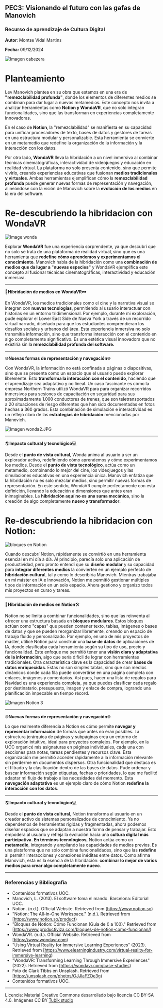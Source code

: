 ## PEC3: Visionando el futuro con las gafas de Manovich 

### Recurso de aprendizaje de Cultura Digital 


__Autor__: Montse Vidal Martins


__Fecha:__ 09/12/2024

![Imagen cabezera](https://github.com/Monvima/PEC3-images/blob/main/clark-tibbs-oqStl2L5oxI-unsplash.jpg) 



# Planteamiento


Lev Manovich plantea en su obra que estamos en una era de __"remezclabilidad profunda"__, donde los elementos de diferentes medios se combinan para dar lugar a nuevos metamedios. Este concepto nos invita a analizar herramientas como __Notion y WondaVR__, que no solo integran funcionalidades, sino que las transforman en experiencias completamente innovadoras.

En el caso de __Notion__, la "remezclabilidad" se manifiesta en su capacidad para unificar procesadores de texto, bases de datos y gestores de tareas en una estructura modular y personalizable. Esta herramienta se convierte en un metamedio que redefine la organización de la información y la interacción con los datos.

Por otro lado, __WondaVR__ lleva la hibridación a un nivel inmersivo al combinar técnicas cinematográficas, interactividad de videojuegos y educación en realidad virtual. La plataforma no solo presenta contenido, sino que permite vivirlo, creando experiencias educativas que fusionan __medios tradicionales y virtuales__.
Ambas herramientas ejemplifican cómo la __remezclabilidad profunda__ puede generar nuevas formas de representación y navegación, alineándose con la visión de Manovich sobre la __evolución de los medios__ en la era del software.


# Re-descubriendo la hibridacion con WondaVR


![Image wonda](https://github.com/Monvima/PEC3-images/blob/main/wonda.jfif)

Explorar __WondaVR__ fue una experiencia sorprendente, ya que descubrí que no solo se trata de una plataforma de realidad virtual, sino que es una herramienta que __redefine cómo aprendemos y experimentamos el conocimiento__. Manovich habla de la hibridación como una __combinación de medios que da lugar a "nuevas especies"__ y WondaVR ejemplifica este concepto al fusionar técnicas cinematográficas, interactividad y educación inmersiva.

-----------------------------------------------------------------
:movie_camera:**Hibridación de medios en WondaVR**:dark_sunglasses:



En WondaVR, los medios tradicionales como el cine y la narrativa visual se integran con __nuevas tecnologías__, permitiendo al usuario interactuar con historias en un entorno tridimensional. Por ejemplo, durante mi exploración, pude explorar el Lower East Side de Nueva York a través de un recorrido virtual narrado, diseñado para que los estudiantes comprendieran los desafíos sociales y urbanos del área. Esta experiencia inmersiva no solo transmitía información, sino que transforma interacción con el contenido en algo completamente significativo. Es una estética visual innovadora que no existiría sin la __remezclabilidad profunda del software.__

--------------------------------------------------------------------------------------------
:globe_with_meridians:**Nuevas formas de representación y navegación**:globe_with_meridians:




Con WondaVR, la información no está confinada a páginas o diapositivas, sino que se presenta como un espacio que el usuario puede explorar libremente. Esto __transforma la interacción con el contenido__, haciendo que el aprendizaje sea adaptativo y no lineal. Un caso fascinante es cómo la empresa Northern Trains utilizó WondaVR para para organizar recorridos inmersivos para sesiones de capacitación en seguridad para sus aproximadamente 1.000 conductores de trenes, que son teletransportados a 20 situaciones de riesgo diferentes que han sido documentadas en fotos hechas a 360 grados. Esta combinación de simulación e interactividad es un reflejo claro de las __estrategias de hibridación__ mencionadas por Manovich.

![Imagen wonda2.JPG](https://github.com/Monvima/PEC3-images/blob/main/wonda2.JPG)

------------------------------------------------------------
:earth_americas:**Impacto cultural y tecnológico**:computer:



Desde el __punto de vista cultural__, Wonda anima al usuario a ser un explorador activo, redefiniendo cómo aprendemos y cómo experimentamos los medios. Desde el __punto de vista tecnológico__, actúa como un metamedio, combinando lo mejor del cine, los videojuegos y las simulaciones educativas en una experiencia única. 
Manovich enfatiza que la hibridación no es solo mezclar medios, sino permitir nuevas formas de representación. 
En este sentido, WondaVR cumple perfectamente con esta definición, llevando la educación a dimensiones que antes eran inimaginables. La __hibridación aquí no es una suma mecánica__, sino la creación de algo completamente __nuevo y transformador__.



# Re-descubriendo la hibridacion con Notion: 



![bloques en Notion](https://github.com/Monvima/PEC3-images/blob/main/Tipos-de-Bloques-en-Notion)


Cuando descubrí Notion, rápidamente se convirtió en una herramienta esencial en mi día a día. Al principio, parecía solo una aplicación de productividad, pero pronto entendí que su __diseño modular__ y su capacidad para __integrar diferentes medios__ la convierten en un ejemplo perfecto de __hibridación cultural__, tal y como lo describiría Manovich. Mientras trabajaba en mi máster en IA e Innovación, Notion me permitió gestionar múltiples tipos de información en un solo espacio. Ahora gestiono y organizo todos mis proyectos en curso y tareas. 


---------------------------------------------------------------------
:page_with_curl:**Hibridación de medios en Notion**:hammer_and_wrench:


Notion no se limita a combinar funcionalidades, sino que las reinventa al ofrecer una estructura basada en __bloques modulares__. Estos bloques actúan como "capas" que pueden contener texto, tablas, imágenes o bases de datos y que se pueden reorganizar libremente, creando un espacio de trabajo fluido y personalizado. Por ejemplo, en uno de mis proyectos de máster, utilicé Notion para construir una __base de datos__ de aplicaciones de IA, donde clasificaba cada herramienta según su tipo de uso, precio y funcionalidad. Este enfoque me permitió tener una __visión clara y adaptativa de la información__, algo que sería difícil de lograr con herramientas tradicionales.
Otra característica clave es la capacidad de crear __bases de datos enriquecidas__. Estas no son simples tablas, sino que son medios dinámicos donde cada fila puede convertirse en una página completa con enlaces, imágenes y comentarios. Así pues, hacer una lista de regalos para Navidad es una experiencia completa, ya que puedes clasificar cada regalo por destinatario, presupuesto, imagen y enlace de compra, logrando una planificación impecable en tiempo récord.



![Imagen Notion 3](https://github.com/Monvima/PEC3-images/blob/main/Notion%203.JPG)

---------------------------------------------------------------------------------------------
:globe_with_meridians:**Nuevas formas de representación y navegación**:globe_with_meridians:


Lo que realmente diferencia a Notion es cómo permite __navegar y representar información__ de formas que antes no eran posibles. La estructura jerárquica de páginas y subpáginas crea un entorno de exploración intuitivo, ideal para proyectos complejos. Por ejemplo, en la UOC organicé mis asignaturas en páginas individuales, cada una con secciones para notas, tareas pendientes y recursos clave. Esta organización me permitió acceder rápidamente a la información relevante sin perderme en documentos dispersos.
Otra funcionalidad que destaca es el filtrado y la clasificación dentro de las bases de datos. Pude ordenar y buscar información según etiquetas, fechas o prioridades, lo que me facilitó adaptar mi flujo de trabajo a las necesidades del momento. 
Esta __navegación adaptativa__ es un ejemplo claro de cómo Notion __redefine la interacción con los datos__.


------------------------------------------------------------
:earth_americas:**Impacto cultural y tecnológico**:computer:

Desde el __punto de vista cultural__, Notion transforma al usuario en un creador activo de sistemas personalizados de conocimiento. Ya no dependemos de herramientas rígidas y fragmentadas, ahora podemos diseñar espacios que se adaptan a nuestra forma de pensar y trabajar. Esto empodera al usuario y refleja la evolución hacia una __cultura digital más participativa.__
__En términos tecnológicos__, Notion actúa como un __metamedio__, integrando y ampliando las capacidades de medios previos. Es una plataforma que no solo combina funcionalidades, sino que las __redefine__ al permitir interacciones y conexiones inéditas entre datos. Como afirma Manovich, esta es la esencia de la hibridación: __combinar lo mejor de varios medios para crear algo completamente nuevo__.



------------------------------------------------------------
### Referencias y Bibliografía

     
- Contenidos formativos UOC.
- Manovich, L. (2013). El software toma el mando. Barcelona: Editorial UOC.
- Notion. (n.d.). Official Website. Retrieved from [https://www.notion.so)
- "Notion: The All-in-One Workspace." (n.d.). Retrieved from [https://www.notion.so/product)
- "Bloques de Notion: Cómo Funcionan (Guía de 0 a 100)." Retrieved from [https://www.productiviza.com/bloques-de-notion-como-funcionan/)
- WondaVR. (n.d.). Official Website. Retrieved from [https://www.wondavr.com)
- "Using Virtual Reality for Immersive Learning Experiences" (2023). Retrieved from [https://www.elearningindustry.com/virtual-reality-for-immersive-learning)
- "WondaVR: Transforming Learning Through Immersive Experiences" (2022). Retrieved from [https://wondavr.com/case-studies)
- Foto de Clark Tibbs en Unsplash. Retrieved from [https://unsplash.com/photos/OJJIaFZOe3g)
- Contenidos formativos UOC.




----

Licencia: Material Creative Commons desarrollado bajo licencia CC BY-SA 4.0. Imágenes CC BY [Tubik studio](https://blog.tubikstudio.com/how-to-create-original-flat-illustrations-designers-tips/) 
